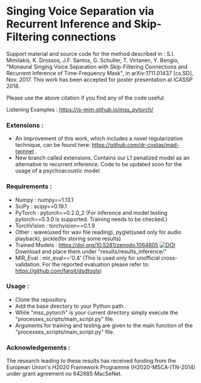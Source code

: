 # Singing Voice Separation via Recurrent Inference and Skip-Filtering connections

Support material and source code for the method described in : S.I. Mimilakis, K. Drossos, J.F. Santos, G. Schuller, T. Virtanen, Y. Bengio, "Monaural Singing Voice Separation with Skip-Filtering Connections and Recurrent Inference of Time-Frequency Mask", in arXiv:1711.01437 [cs.SD], Nov. 2017.
This work has been accepted for poster presentation at ICASSP 2018.

Please use the above citation if you find any of the code useful.

Listening Examples :  https://js-mim.github.io/mss_pytorch/

### Extensions     :
- An improvement of this work, which includes a novel regularization technique, can be found here: https://github.com/dr-costas/mad-twinnet .
- New branch called extensions. Contains our L1 penalized model as an alternative to recurrent inference. Code to be updated soon for the usage of a psychoacoustic model.


### Requirements   :
- Numpy            :  numpy==1.13.1
- SciPy            :  scipy==0.19.1
- PyTorch          :  pytorch==0.2.0_2  (For inference and model testing pytorch==0.3.0 is supported. Training needs to be checked.)
- TorchVision      :  torchvision==0.1.9
- Other            :  wave(used for wav file reading), pyglet(used only for audio playback), pickle(for storing some results)
- Trained Models   :  https://doi.org/10.5281/zenodo.1064805 [![DOI](https://zenodo.org/badge/DOI/10.5281/zenodo.1064805.svg)](https://doi.org/10.5281/zenodo.1064805)
					  Download and place them under "results/results_inference/"
- MIR_Eval         :  mir_eval=='0.4'  (This is used only for unofficial cross-validation. For the reported evaluation please refer to: https://github.com/faroit/dsdtools)

### Usage          :
- Clone the repository.
- Add the base directory to your Python path.
- While "mss_pytorch" is your current directory simply execute the "processes_scripts/main_script.py" file.
- Arguments for training and testing are given to the main function of the "processes_scripts/main_script.py" file.

### Acknowledgements :
The research leading to these results has received funding from the European Union's H2020 Framework Programme (H2020-MSCA-ITN-2014) under grant agreement no 642685 MacSeNet.
